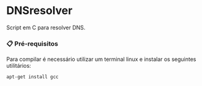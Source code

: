 # DNSresolver
Script em C para resolver DNS.

### 📋 Pré-requisitos

Para compilar é necessário utilizar um terminal linux e instalar os seguintes utilitários:

```
apt-get install gcc
```
